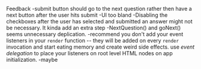 Feedback 
-submit button should go to the next question rather then have a next button after the user hits submit
-UI too bland 
-Disabling the checkboxes after the user has selected and submitted an answer might not be necessary. It kinda add an extra step
-NextQuestion() and goNext() seems unnecessary deplication.
-recommend you don't add your event listeners in your `render` function -- they will be added on every `render` invocation and start eating memory and create weird side effects.  use *event delegation* to place your listeners on root level HTML nodes on app initialization.
-maybe 